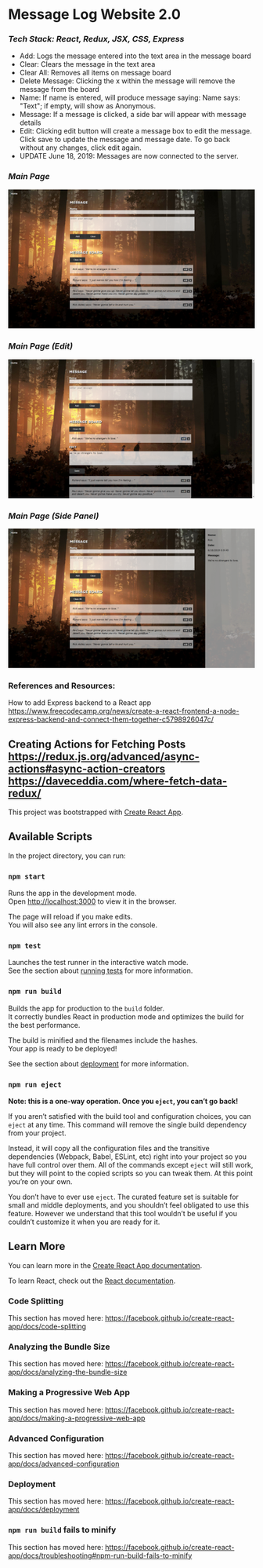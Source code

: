 # Message Log Website 2.0
### *Tech Stack: React, Redux, JSX, CSS, Express*
- Add: Logs the message entered into the text area in the message board
- Clear: Clears the message in the text area
- Clear All: Removes all items on message board
- Delete Message: Clicking the x within the message will remove the message from the board
- Name: If name is entered, will produce message saying: Name says: "Text"; if empty, will show as Anonymous.
- Message: If a message is clicked, a side bar will appear with message details
- Edit: Clicking edit button will create a message box to edit the message.
Click save to update the message and message date. To go back without any changes, click edit again.
- UPDATE June 18, 2019: Messages are now connected to the server.

### *Main Page*
![Main](./images/Screenshot-Main.png)
### *Main Page (Edit)*
![Main-Edit](./images/Screenshot-Edit.png)
### *Main Page (Side Panel)*
![Main-SidePanel](./images/Screenshot-SidePanel.png)

### References and Resources:
How to add Express backend to a React app
https://www.freecodecamp.org/news/create-a-react-frontend-a-node-express-backend-and-connect-them-together-c5798926047c/

Creating Actions for Fetching Posts
https://redux.js.org/advanced/async-actions#async-action-creators
https://daveceddia.com/where-fetch-data-redux/
---

This project was bootstrapped with [Create React App](https://github.com/facebook/create-react-app).

## Available Scripts

In the project directory, you can run:

### `npm start`

Runs the app in the development mode.<br>
Open [http://localhost:3000](http://localhost:3000) to view it in the browser.

The page will reload if you make edits.<br>
You will also see any lint errors in the console.

### `npm test`

Launches the test runner in the interactive watch mode.<br>
See the section about [running tests](https://facebook.github.io/create-react-app/docs/running-tests) for more information.

### `npm run build`

Builds the app for production to the `build` folder.<br>
It correctly bundles React in production mode and optimizes the build for the best performance.

The build is minified and the filenames include the hashes.<br>
Your app is ready to be deployed!

See the section about [deployment](https://facebook.github.io/create-react-app/docs/deployment) for more information.

### `npm run eject`

**Note: this is a one-way operation. Once you `eject`, you can’t go back!**

If you aren’t satisfied with the build tool and configuration choices, you can `eject` at any time. This command will remove the single build dependency from your project.

Instead, it will copy all the configuration files and the transitive dependencies (Webpack, Babel, ESLint, etc) right into your project so you have full control over them. All of the commands except `eject` will still work, but they will point to the copied scripts so you can tweak them. At this point you’re on your own.

You don’t have to ever use `eject`. The curated feature set is suitable for small and middle deployments, and you shouldn’t feel obligated to use this feature. However we understand that this tool wouldn’t be useful if you couldn’t customize it when you are ready for it.

## Learn More

You can learn more in the [Create React App documentation](https://facebook.github.io/create-react-app/docs/getting-started).

To learn React, check out the [React documentation](https://reactjs.org/).

### Code Splitting

This section has moved here: https://facebook.github.io/create-react-app/docs/code-splitting

### Analyzing the Bundle Size

This section has moved here: https://facebook.github.io/create-react-app/docs/analyzing-the-bundle-size

### Making a Progressive Web App

This section has moved here: https://facebook.github.io/create-react-app/docs/making-a-progressive-web-app

### Advanced Configuration

This section has moved here: https://facebook.github.io/create-react-app/docs/advanced-configuration

### Deployment

This section has moved here: https://facebook.github.io/create-react-app/docs/deployment

### `npm run build` fails to minify

This section has moved here: https://facebook.github.io/create-react-app/docs/troubleshooting#npm-run-build-fails-to-minify
